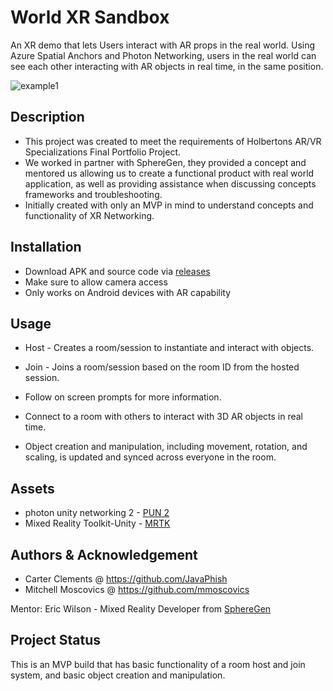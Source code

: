 # World XR Sandbox

An XR demo that lets Users interact with AR props in the real world. Using Azure Spatial Anchors and Photon Networking, users in the real world can see each other interacting with AR objects in real time, in the same position.

![example1](https://user-images.githubusercontent.com/31843656/133831706-e700f8fb-7a8c-428a-bd31-ddbff70cb563.png)

## Description

* This project was created to meet the requirements of Holbertons AR/VR Specializations Final Portfolio Project.
* We worked in partner with SphereGen, they provided a concept and mentored us allowing us to create a functional product with real world application, as well as providing assistance when discussing concepts frameworks and troubleshooting.
* Initially created with only an MVP in mind to understand concepts and functionality of XR Networking.

## Installation

* Download APK and source code via [releases](https://github.com/JavaPhish/World-XR-Sandbox/releases/tag/v1.0-android)
* Make sure to allow camera access
* Only works on Android devices with AR capability

## Usage

* Host - Creates a room/session to instantiate and interact with objects.
* Join - Joins a room/session based on the room ID from the hosted session.
* Follow on screen prompts for more information.

* Connect to a room with others to interact with 3D AR objects in real time.
* Object creation and manipulation, including movement, rotation, and scaling, is updated and synced across everyone in the room.

## Assets

* photon unity networking 2 - [PUN 2](https://assetstore.unity.com/packages/tools/network/pun-2-free-119922)
* Mixed Reality Toolkit-Unity - [MRTK](https://github.com/microsoft/MixedRealityToolkit-Unity)

## Authors & Acknowledgement

* Carter Clements @ https://github.com/JavaPhish
* Mitchell Moscovics @ https://github.com/mmoscovics

Mentor: Eric Wilson - Mixed Reality Developer from [SphereGen](https://www.spheregen.com/?gclid=CjwKCAjwhaaKBhBcEiwA8acsHO1QE0jO1Nf-D7wx5VLw0QRFLD9YPpGIAlpFHfce6AomEJK_4bXiQhoC2OUQAvD_BwE)

## Project Status

This is an MVP build that has basic functionality of a room host and join system, and basic object creation and manipulation.